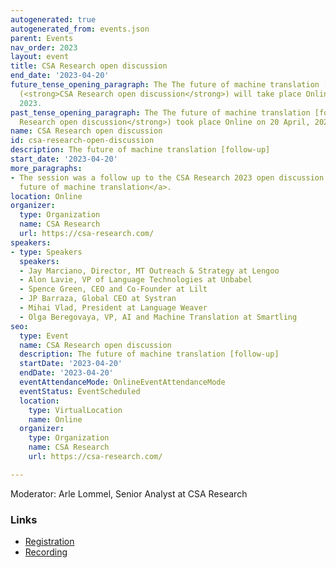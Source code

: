 ```yaml
---
autogenerated: true
autogenerated_from: events.json
parent: Events
nav_order: 2023
layout: event
title: CSA Research open discussion
end_date: '2023-04-20'
future_tense_opening_paragraph: The The future of machine translation [follow-up]
  (<strong>CSA Research open discussion</strong>) will take place Online on 20 April,
  2023.
past_tense_opening_paragraph: The The future of machine translation [follow-up] (<strong>CSA
  Research open discussion</strong>) took place Online on 20 April, 2023.
name: CSA Research open discussion
id: csa-research-open-discussion
description: The future of machine translation [follow-up]
start_date: '2023-04-20'
more_paragraphs:
- The session was a follow up to the CSA Research 2023 open discussion <a href='/csa-research-live-panel-discussion'>The
  future of machine translation</a>.
location: Online
organizer:
  type: Organization
  name: CSA Research
  url: https://csa-research.com/
speakers:
- type: Speakers
  speakers:
  - Jay Marciano, Director, MT Outreach & Strategy at Lengoo
  - Alon Lavie, VP of Language Technologies at Unbabel
  - Spence Green, CEO and Co-Founder at Lilt
  - JP Barraza, Global CEO at Systran
  - Mihai Vlad, President at Language Weaver
  - Olga Beregovaya, VP, AI and Machine Translation at Smartling
seo:
  type: Event
  name: CSA Research open discussion
  description: The future of machine translation [follow-up]
  startDate: '2023-04-20'
  endDate: '2023-04-20'
  eventAttendanceMode: OnlineEventAttendanceMode
  eventStatus: EventScheduled
  location:
    type: VirtualLocation
    name: Online
  organizer:
    type: Organization
    name: CSA Research
    url: https://csa-research.com/

---
```

Moderator: Arle Lommel, Senior Analyst at CSA Research

### Links

- [Registration](https://streamyard.com/watch/AZmN4gJ2bXvQ)
- [Recording](https://streamyard.com/watch/AZmN4gJ2bXvQ)
